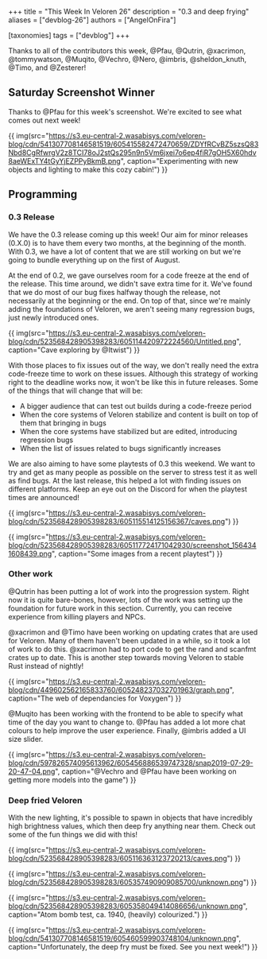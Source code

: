 +++
title = "This Week In Veloren 26"
description = "0.3 and deep frying"
aliases = ["devblog-26"]
authors = ["AngelOnFira"]

[taxonomies]
tags = ["devblog"]
+++

Thanks to all of the contributors this week, @Pfau, @Qutrin, @xacrimon, @tommywatson, @Muqito, @Vechro, @Nero, @imbris, @sheldon_knuth, @Timo, and @Zesterer!

## Saturday Screenshot Winner

Thanks to @Pfau for this week's screenshot. We're excited to see what comes out next week!

{{ img(src="https://s3.eu-central-2.wasabisys.com/veloren-blog/cdn/541307708146581519/605415582472470659/ZDYfRCvBZ5szsQ83Nbd8CgRfwrgV2z8TCI78oJ2stQs295n9n5Vm6jxei7o6ep4fiR7gOH5X60hdv8aeWExTY4tGyYjEZPPyBkmB.png", caption="Experimenting with new objects and lighting to make this cozy cabin!") }}

## Programming

### 0.3 Release

We have the 0.3 release coming up this week! Our aim for minor releases (0.X.0) is to have them every two months, at the beginning of the month. With 0.3, we have a lot of content that we are still working on but we're going to bundle everything up on the first of August.

At the end of 0.2, we gave ourselves room for a code freeze at the end of the release. This time around, we didn't save extra time for it. We've found that we do most of our bug fixes halfway though the release, not necessarily at the beginning or the end. On top of that, since we're mainly adding the foundations of Veloren, we aren't seeing many regression bugs, just newly introduced ones.

{{ img(src="https://s3.eu-central-2.wasabisys.com/veloren-blog/cdn/523568428905398283/605114420972224560/Untitled.png", caption="Cave exploring by @Itwist") }}

With those places to fix issues out of the way, we don't really need the extra code-freeze time to work on these issues. Although this strategy of working right to the deadline works now, it won't be like this in future releases. Some of the things that will change that will be:

- A bigger audience that can test out builds during a code-freeze period
- When the core systems of Veloren stabilize and content is built on top of them that bringing in bugs
- When the core systems have stabilized but are edited, introducing regression bugs
- When the list of issues related to bugs significantly increases

We are also aiming to have some playtests of 0.3 this weekend. We want to try and get as many people as possible on the server to stress test it as well as find bugs. At the last release, this helped a lot with finding issues on different platforms. Keep an eye out on the Discord for when the playtest times are announced!

{{ img(src="https://s3.eu-central-2.wasabisys.com/veloren-blog/cdn/523568428905398283/605115514125156367/caves.png") }}

{{ img(src="https://s3.eu-central-2.wasabisys.com/veloren-blog/cdn/523568428905398283/605117724171042930/screenshot_1564341608439.png", caption="Some images from a recent playtest") }}

### Other work

@Qutrin has been putting a lot of work into the progression system. Right now it is quite bare-bones, however, lots of the work was setting up the foundation for future work in this section. Currently, you can receive experience from killing players and NPCs.

@xacrimon and @Timo have been working on updating crates that are used for Veloren. Many of them haven't been updated in a while, so it took a lot of work to do this. @xacrimon had to port code to get the rand and scanfmt crates up to date. This is another step towards moving Veloren to stable Rust instead of nightly!

{{ img(src="https://s3.eu-central-2.wasabisys.com/veloren-blog/cdn/449602562165833760/605248237032701963/graph.png", caption="The web of dependancies for Voxygen") }}

@Muqito has been working with the frontend to be able to specify what time of the day you want to change to. @Pfau has added a lot more chat colours to help improve the user experience. Finally, @imbris added a UI size slider.

{{ img(src="https://s3.eu-central-2.wasabisys.com/veloren-blog/cdn/597826574095613962/605456886539747328/snap2019-07-29-20-47-04.png", caption="@Vechro and @Pfau have been working on getting more models into the game") }}

### Deep fried Veloren

With the new lighting, it's possible to spawn in objects that have incredibly high brightness values, which then deep fry anything near them. Check out some of the fun things we did with this!

{{ img(src="https://s3.eu-central-2.wasabisys.com/veloren-blog/cdn/523568428905398283/605116363123720213/caves.png") }}

{{ img(src="https://s3.eu-central-2.wasabisys.com/veloren-blog/cdn/523568428905398283/605357490909085700/unknown.png") }}

{{ img(src="https://s3.eu-central-2.wasabisys.com/veloren-blog/cdn/523568428905398283/605358049414086656/unknown.png", caption="Atom bomb test, ca. 1940, (heavily) colourized.") }}

{{ img(src="https://s3.eu-central-2.wasabisys.com/veloren-blog/cdn/541307708146581519/605460599903748104/unknown.png", caption="Unfortunately, the deep fry must be fixed. See you next week!") }}
